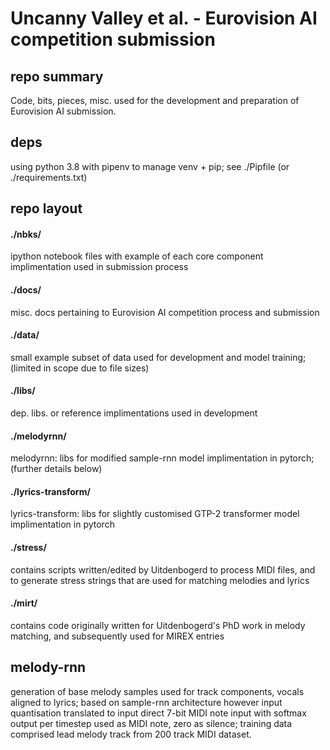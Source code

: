 
# Uncanny Valley et al. - Eurovision AI competition submission


## repo summary

Code, bits, pieces, misc. used for the development and preparation of Eurovision AI submission.



## deps

using python 3.8 with pipenv to manage venv + pip; see ./Pipfile (or ./requirements.txt)



##  repo layout


#### ./nbks/

ipython notebook files with example of each core component implimentation used in submission process


#### ./docs/

misc. docs pertaining to Eurovision AI competition process and submission


#### ./data/

small example subset of data used for development and model training; (limited in scope due to file sizes)


#### ./libs/

dep. libs. or reference implimentations used in development


#### ./melodyrnn/

melodyrnn: libs for modified sample-rnn model implimentation in pytorch; (further details below)


#### ./lyrics-transform/

lyrics-transform: libs for slightly customised GTP-2 transformer model implimentation in pytorch


#### ./stress/

contains scripts written/edited by Uitdenbogerd to process MIDI files, and to generate stress strings that are used for matching melodies and lyrics


#### ./mirt/

contains code originally written for Uitdenbogerd's PhD work in melody matching, and subsequently used for MIREX entries


## melody-rnn

generation of base melody samples used for track components, vocals aligned to lyrics; based on sample-rnn architecture however input quantisation translated to input direct 7-bit MIDI note input with softmax output per timestep used as MIDI note, zero as silence; training data comprised lead melody track from 200 track MIDI dataset.
